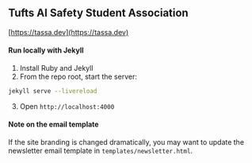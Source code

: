## Tufts AI Safety Student Association
[https://tassa.dev](https://tassa.dev)

#### Run locally with Jekyll
1. Install Ruby and Jekyll
2. From the repo root, start the server:
```bash
jekyll serve --livereload
```
3. Open `http://localhost:4000`

#### Note on the email template
If the site branding is changed dramatically, you may want to update the newsletter email template in `templates/newsletter.html`.